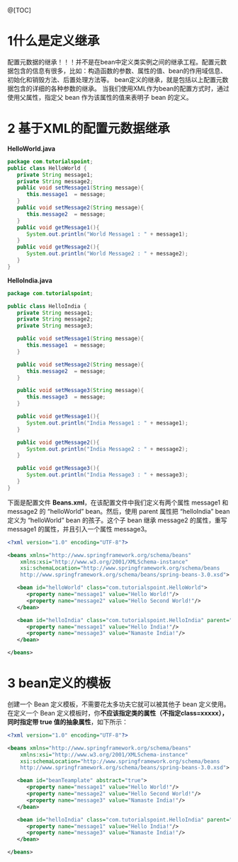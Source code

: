 ﻿@[TOC]
# 1什么是定义继承
配置元数据的继承！！！并不是在bean中定义类实例之间的继承工程。配置元数据包含的信息有很多，比如：构造函数的参数、属性的值、bean的作用域信息、初始化和销毁方法、后置处理方法等。
bean定义的继承，就是包括以上配置元数据包含的详细的各种参数的继承。
当我们使用XML作为bean的配置方式时，通过使用父属性，指定父 bean 作为该属性的值来表明子 bean 的定义。
# 2 基于XML的配置元数据继承
**HelloWorld.java**
```java
package com.tutorialspoint;
public class HelloWorld {
   private String message1;
   private String message2;
   public void setMessage1(String message){
      this.message1  = message;
   }
   public void setMessage2(String message){
      this.message2  = message;
   }
   public void getMessage1(){
      System.out.println("World Message1 : " + message1);
   }
   public void getMessage2(){
      System.out.println("World Message2 : " + message2);
   }
}
```
**HelloIndia.java**
```java
package com.tutorialspoint;

public class HelloIndia {
   private String message1;
   private String message2;
   private String message3;

   public void setMessage1(String message){
      this.message1  = message;
   }

   public void setMessage2(String message){
      this.message2  = message;
   }

   public void setMessage3(String message){
      this.message3  = message;
   }

   public void getMessage1(){
      System.out.println("India Message1 : " + message1);
   }

   public void getMessage2(){
      System.out.println("India Message2 : " + message2);
   }

   public void getMessage3(){
      System.out.println("India Message3 : " + message3);
   }
}
```

下面是配置文件 **Beans.xml**，在该配置文件中我们定义有两个属性 message1 和 message2 的 “helloWorld” bean。然后，使用 parent 属性把 “helloIndia” bean 定义为 “helloWorld” bean 的孩子。这个子 bean 继承 message2 的属性，重写 message1 的属性，并且引入一个属性 message3。
```xml
<?xml version="1.0" encoding="UTF-8"?>

<beans xmlns="http://www.springframework.org/schema/beans"
    xmlns:xsi="http://www.w3.org/2001/XMLSchema-instance"
    xsi:schemaLocation="http://www.springframework.org/schema/beans
    http://www.springframework.org/schema/beans/spring-beans-3.0.xsd">

   <bean id="helloWorld" class="com.tutorialspoint.HelloWorld">
      <property name="message1" value="Hello World!"/>
      <property name="message2" value="Hello Second World!"/>
   </bean>

   <bean id="helloIndia" class="com.tutorialspoint.HelloIndia" parent="helloWorld">
      <property name="message1" value="Hello India!"/>
      <property name="message3" value="Namaste India!"/>
   </bean>

</beans>
```

# 3 bean定义的模板
创建一个 Bean 定义模板，不需要花太多功夫它就可以被其他子 bean 定义使用。在定义一个 Bean 定义模板时，你**不应该指定类的属性（不指定class=xxxxx），同时指定带 true 值的抽象属性**，如下所示：
```xml
<?xml version="1.0" encoding="UTF-8"?>

<beans xmlns="http://www.springframework.org/schema/beans"
    xmlns:xsi="http://www.w3.org/2001/XMLSchema-instance"
    xsi:schemaLocation="http://www.springframework.org/schema/beans
    http://www.springframework.org/schema/beans/spring-beans-3.0.xsd">

   <bean id="beanTeamplate" abstract="true">
      <property name="message1" value="Hello World!"/>
      <property name="message2" value="Hello Second World!"/>
      <property name="message3" value="Namaste India!"/>
   </bean>

   <bean id="helloIndia" class="com.tutorialspoint.HelloIndia" parent="beanTeamplate">
      <property name="message1" value="Hello India!"/>
      <property name="message3" value="Namaste India!"/>
   </bean>

</beans>
```
